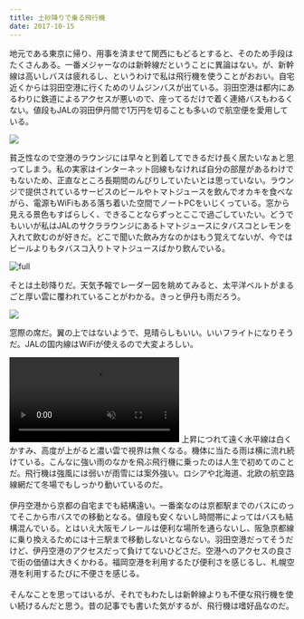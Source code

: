 ```yaml
---
title: 土砂降りで乗る飛行機
date: 2017-10-15
---
```


地元である東京に帰り、用事を済ませて関西にもどるとすると、そのため手段はたくさんある。一番メジャーなのは新幹線だということに異論はない。が、新幹線は高いしバスは疲れるし、というわけで私は飛行機を使うことがおおい。自宅近くからは羽田空港に行くためのリムジンバスが出ている。羽田空港は都内にあるわりに鉄道によるアクセスが悪いので、座ってるだけで着く連絡バスもわるくない。値段もJALの羽田伊丹間で1万円を切ることも多いので航空便を愛用している。

![](https://farm5.staticflickr.com/4658/39669702474_5e40e488d9_h.jpg)

貧乏性なので空港のラウンジには早々と到着してできるだけ長く居たいなぁと思ってしまう。私の実家はインターネット回線もなければ自分の部屋があるわけでもないため、正直なところ長期間のんびりしていたいとは思っていない。ラウンジで提供されているサービスのビールやトマトジュースを飲んでオカキを食べながら、電源もWiFiもある落ち着いた空間でノートPCをいじくっている。窓から見える景色もすばらしく、できることならずっとここで過ごしていたい。どうでもいいが私はJALのサクララウンジにあるトマトジュースにタバスコとレモンを入れて飲むのが好きだ。どこで聞いた飲み方なのかはもう覚えてないが、今ではビールよりもタバスコ入りトマトジュースばかり飲んでいる。

![full](https://farm5.staticflickr.com/4614/40335047892_ea50ccfdda_h.jpg)

そとは土砂降りだ。天気予報でレーダー図を眺めてみると、太平洋ベルトがまるごと厚い雲に覆われていることがわかる。きっと伊丹も雨だろう。

![](https://farm5.staticflickr.com/4623/40380589681_e5a2c75766_h.jpg)

窓際の席だ。翼の上ではないようで、見晴らしもいい。いいフライトになりそうだ。JALの国内線はWiFiが使えるので大変よろしい。

<video autoplay loop muted alt="right">
  <source src="https://dl.xar.sh/jal-flight.mp4" type="video/mp4">
</video>
上昇につれて遠く水平線は白くかすみ、高度が上がると濃い雲で視界は無くなる。機体に当たる雨は横に流れ続けている。こんなに強い雨のなかを飛ぶ飛行機に乗ったのは人生で初めてのことだ。飛行機は強風には弱いが雨雪には案外強い。ロシアや北海道、北欧の航空路線網だて冬場でもしっかり動いているのだ。<br><br>
伊丹空港から京都の自宅までも結構遠い。一番楽なのは京都駅までのバスにのってそこから市バスでの移動となる。値段も安くないし時間帯によってはバスも結構混んでいる。とはいえ大阪モノレールは便利な場所を通らないし、阪急京都線に乗り換えるためには十三駅まで移動しないとならない。羽田空港だってそうだけど、伊丹空港のアクセスだって負けてないひどさだ。空港へのアクセスの良さで街の価値は大きくかわる。福岡空港を利用するたび便利さを感じるし、札幌空港を利用するたびに不便さを感じる。<br><br>
そんなことを思ってはいるが、それでもわたしは新幹線よりも不便な飛行機を使い続けるんだと思う。昔の記事でも書いた気がするが、飛行機は嗜好品なのだ。
